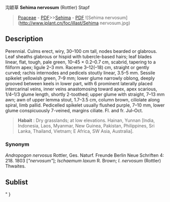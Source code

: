 沟颖草 **Sehima nervosum** (Rottler) Stapf

> [Poaceae](http://www.iplant.cn/info/Poaceae?t=foc) - [PDF](http://www.iplant.cn/foc/pdf/Poaceae.pdf)>>[Sehima](http://www.iplant.cn/info/Sehima?t=foc) - [PDF](http://www.iplant.cn/foc/pdf/Sehima.pdf)
![Sehima nervosum](http://www.iplant.cn/foc/illast/Sehima nervosum.jpg)

## Description

Perennial. Culms erect, wiry, 30–100 cm tall, nodes bearded or glabrous. Leaf sheaths glabrous or hispid with tubercle-based hairs; leaf blades linear, flat, tough, pale green, 10–45 × 0.2–0.7 cm, scabrid, tapering to a filiform apex; ligule 2–3 mm. Raceme 3–12(–18) cm, straight or gently curved; rachis internodes and pedicels stoutly linear, 3.5–5 mm. Sessile spikelet yellowish green, 7–9 mm; lower glume narrowly oblong, deeply grooved between keels in lower part, with 6 prominent laterally placed intercarinal veins, inner veins anastomosing toward apex, apex scarious, 1/4–1/3 glume length, shortly 2-toothed; upper glume with straight, 7–13 mm awn; awn of upper lemma stout, 1.7–3.5 cm, column brown, ciliolate along spiral, limb pallid. Pedicelled spikelet usually flushed purple, 7–10 mm, lower glume conspicuously 7-veined, margins ciliate. Fl. and fr. Jul–Oct.

> **Habait** : 
> Dry grasslands; at low elevations. Hainan, Yunnan [India, Indonesia, Laos, Myanmar, New Guinea, Pakistan, Philippines, Sri Lanka, Thailand, Vietnam; E Africa, SW Asia, Australia].

### Synonym
*Andropogon nervosus* Rottler, Ges. Naturf. Freunde Berlin Neue Schriften 4: 218. 1803 [*\"nervosum\"*]; *Ischaemum laxum* R. Brown; *I. nervosum* (Rottler) Thwaites.

## Sublist
"
}